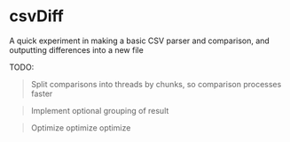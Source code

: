 # csvDiff
A quick experiment in making a basic CSV parser and comparison, and outputting differences into a new file

TODO: 
>Split comparisons into threads by chunks, so comparison processes faster

>Implement optional grouping of result

>Optimize optimize optimize
